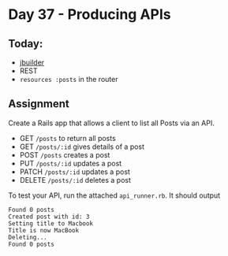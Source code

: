 Day 37 - Producing APIs
=======================


Today:
------

* [jbuilder](https://github.com/rails/jbuilder)
* REST
* `resources :posts` in the router

Assignment
----------

Create a Rails app that allows a client to list all Posts via an API.

* GET `/posts` to return all posts
* GET `/posts/:id` gives details of a post
* POST `/posts` creates a post
* PUT `/posts/:id` updates a post
* PATCH `/posts/:id` updates a post
* DELETE `/posts/:id` deletes a post

To test your API, run the attached `api_runner.rb`. It should output

```
Found 0 posts
Created post with id: 3
Setting title to Macbook
Title is now MacBook
Deleting...
Found 0 posts
```
